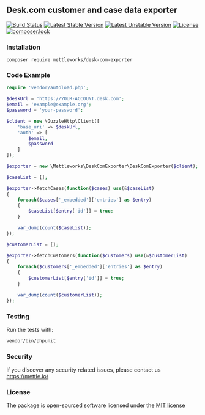 ## Desk.com customer and case data exporter

[![Build Status](https://travis-ci.org/mettleworks/desk-com-exporter.svg)](https://travis-ci.org/mettleworks/desk-com-exporter)
[![Latest Stable Version](https://poser.pugx.org/mettleworks/desk-com-exporter/v/stable)](https://packagist.org/packages/mettleworks/desk-com-exporter)
[![Latest Unstable Version](https://poser.pugx.org/mettleworks/desk-com-exporter/v/unstable)](https://packagist.org/packages/mettleworks/desk-com-exporter)
[![License](https://poser.pugx.org/mettleworks/desk-com-exporter/license)](https://packagist.org/packages/mettleworks/desk-com-exporter)
[![composer.lock](https://poser.pugx.org/mettleworks/desk-com-exporter/composerlock)](https://packagist.org/packages/mettleworks/desk-com-exporter)

### Installation

```
composer require mettleworks/desk-com-exporter
```

### Code Example

```php 
require 'vendor/autoload.php';

$deskUrl = 'https://YOUR-ACCOUNT.desk.com';
$email = 'example@example.org';
$password = 'your-password';

$client = new \GuzzleHttp\Client([
    'base_uri' => $deskUrl,
    'auth' => [
        $email,
        $password
    ]
]);

$exporter = new \Mettleworks\DeskComExporter\DeskComExporter($client);

$caseList = [];

$exporter->fetchCases(function($cases) use(&$caseList)
{
    foreach($cases['_embedded']['entries'] as $entry)
    {
        $caseList[$entry['id']] = true;
    }

    var_dump(count($caseList));
});

$customerList = [];

$exporter->fetchCustomers(function($customers) use(&$customerList)
{
    foreach($customers['_embedded']['entries'] as $entry)
    {
        $customerList[$entry['id']] = true;
    }

    var_dump(count($customerList));
});

```

### Testing

Run the tests with:

```bash
vendor/bin/phpunit
```


### Security

If you discover any security related issues, please contact us https://mettle.io/

### License

The package is open-sourced software licensed under the [MIT license](http://opensource.org/licenses/MIT)
